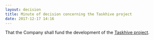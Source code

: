```yaml
---
layout: decision
title: Minute of decision concerning the Taskhive project
date: 2017-12-17 14:16
---
```


That the Company shall fund the development of the [Taskhive project](https://taskhive.io/).
